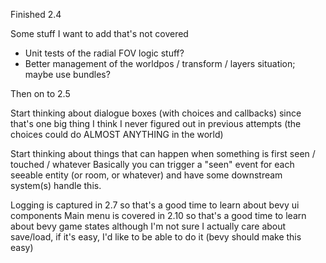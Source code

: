 Finished 2.4

Some stuff I want to add that's not covered
- Unit tests of the radial FOV logic stuff?
- Better management of the worldpos / transform / layers situation; maybe use bundles?

Then on to 2.5

Start thinking about dialogue boxes (with choices and callbacks) since that's one big thing I think I never figured out
in previous attempts (the choices could do ALMOST ANYTHING in the world)

Start thinking about things that can happen when something is first seen / touched / whatever
Basically you can trigger a "seen" event for each seeable entity (or room, or whatever) and have some downstream
    system(s) handle this.

Logging is captured in 2.7 so that's a good time to learn about bevy ui components
Main menu is covered in 2.10 so that's a good time to learn about bevy game states
    although I'm not sure I actually care about save/load, if it's easy, I'd like to be able to do it
    (bevy should make this easy)